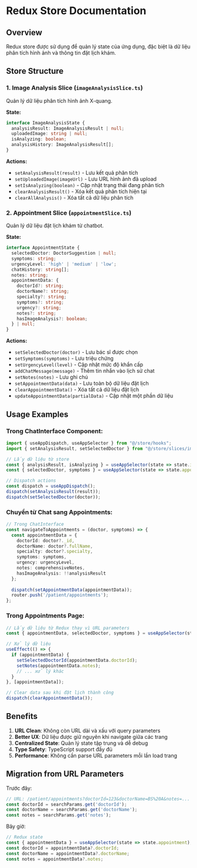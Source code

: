 # Redux Store Documentation

## Overview
Redux store được sử dụng để quản lý state của ứng dụng, đặc biệt là dữ liệu phân tích hình ảnh và thông tin đặt lịch khám.

## Store Structure

### 1. Image Analysis Slice (`imageAnalysisSlice.ts`)
Quản lý dữ liệu phân tích hình ảnh X-quang.

**State:**
```typescript
interface ImageAnalysisState {
  analysisResult: ImageAnalysisResult | null;
  uploadedImage: string | null;
  isAnalyzing: boolean;
  analysisHistory: ImageAnalysisResult[];
}
```

**Actions:**
- `setAnalysisResult(result)` - Lưu kết quả phân tích
- `setUploadedImage(imageUrl)` - Lưu URL hình ảnh đã upload
- `setIsAnalyzing(boolean)` - Cập nhật trạng thái đang phân tích
- `clearAnalysisResult()` - Xóa kết quả phân tích hiện tại
- `clearAllAnalysis()` - Xóa tất cả dữ liệu phân tích

### 2. Appointment Slice (`appointmentSlice.ts`)
Quản lý dữ liệu đặt lịch khám từ chatbot.

**State:**
```typescript
interface AppointmentState {
  selectedDoctor: DoctorSuggestion | null;
  symptoms: string;
  urgencyLevel: 'high' | 'medium' | 'low';
  chatHistory: string[];
  notes: string;
  appointmentData: {
    doctorId?: string;
    doctorName?: string;
    specialty?: string;
    symptoms?: string;
    urgency?: string;
    notes?: string;
    hasImageAnalysis?: boolean;
  } | null;
}
```

**Actions:**
- `setSelectedDoctor(doctor)` - Lưu bác sĩ được chọn
- `setSymptoms(symptoms)` - Lưu triệu chứng
- `setUrgencyLevel(level)` - Cập nhật mức độ khẩn cấp
- `addChatMessage(message)` - Thêm tin nhắn vào lịch sử chat
- `setNotes(notes)` - Lưu ghi chú
- `setAppointmentData(data)` - Lưu toàn bộ dữ liệu đặt lịch
- `clearAppointmentData()` - Xóa tất cả dữ liệu đặt lịch
- `updateAppointmentData(partialData)` - Cập nhật một phần dữ liệu

## Usage Examples

### Trong ChatInterface Component:
```typescript
import { useAppDispatch, useAppSelector } from "@/store/hooks";
import { setAnalysisResult, setSelectedDoctor } from "@/store/slices/imageAnalysisSlice";

// Lấy dữ liệu từ store
const { analysisResult, isAnalyzing } = useAppSelector(state => state.imageAnalysis);
const { selectedDoctor, symptoms } = useAppSelector(state => state.appointment);

// Dispatch actions
const dispatch = useAppDispatch();
dispatch(setAnalysisResult(result));
dispatch(setSelectedDoctor(doctor));
```

### Chuyển từ Chat sang Appointments:
```typescript
// Trong ChatInterface
const navigateToAppointments = (doctor, symptoms) => {
  const appointmentData = {
    doctorId: doctor?._id,
    doctorName: doctor?.fullName,
    specialty: doctor?.specialty,
    symptoms: symptoms,
    urgency: urgencyLevel,
    notes: comprehensiveNotes,
    hasImageAnalysis: !!analysisResult
  };
  
  dispatch(setAppointmentData(appointmentData));
  router.push('/patient/appointments');
};
```

### Trong Appointments Page:
```typescript
// Lấy dữ liệu từ Redux thay vì URL parameters
const { appointmentData, selectedDoctor, symptoms } = useAppSelector(state => state.appointment);

// Xử lý dữ liệu
useEffect(() => {
  if (appointmentData) {
    setSelectedDoctorId(appointmentData.doctorId);
    setNotes(appointmentData.notes);
    // ... xử lý khác
  }
}, [appointmentData]);

// Clear data sau khi đặt lịch thành công
dispatch(clearAppointmentData());
```

## Benefits

1. **URL Clean**: Không còn URL dài và xấu với query parameters
2. **Better UX**: Dữ liệu được giữ nguyên khi navigate giữa các trang
3. **Centralized State**: Quản lý state tập trung và dễ debug
4. **Type Safety**: TypeScript support đầy đủ
5. **Performance**: Không cần parse URL parameters mỗi lần load trang

## Migration from URL Parameters

Trước đây:
```typescript
// URL: /patient/appointments?doctorId=123&doctorName=BS%20A&notes=...
const doctorId = searchParams.get('doctorId');
const doctorName = searchParams.get('doctorName');
const notes = searchParams.get('notes');
```

Bây giờ:
```typescript
// Redux state
const { appointmentData } = useAppSelector(state => state.appointment);
const doctorId = appointmentData?.doctorId;
const doctorName = appointmentData?.doctorName;
const notes = appointmentData?.notes;
```
